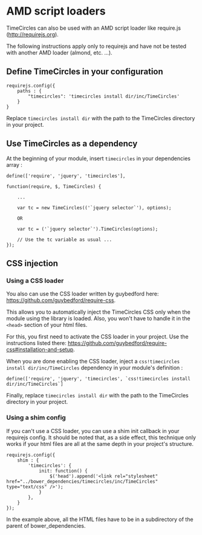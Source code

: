 # AMD script loaders

TimeCircles can also be used with an AMD script loader like require.js (http://requirejs.org).

The following instructions apply only to requirejs and have not be tested with another AMD loader (almond, etc. ...).

## Define TimeCircles in your configuration
	
	requirejs.config({
		paths : {
			"timecircles": 'timecircles install dir/inc/TimeCircles'
		}
	}

Replace `timecircles install dir` with the path to the TimeCircles directory in your project.
	
## Use TimeCircles as a dependency

At the beginning of your module, insert `timecircles` in your dependencies array :

	define(['require', 'jquery', 'timecircles'], 

	function(require, $, TimeCircles) {
		
		...
		
		var tc = new TimeCircles(('`jquery selector`'), options);
		
		OR
		
		var tc = ('`jquery selector`').TimeCircles(options);
		
		// Use the tc variable as usual ...
	});

## CSS injection

### Using a CSS loader

You also can use the CSS loader written by guybedford here: https://github.com/guybedford/require-css.

This allows you to automatically inject the TimeCircles CSS only when the module using the library is loaded.
Also, you won't have to handle it in the `<head>` section of your html files.

For this, you first need to activate the CSS loader in your project. Use the instructions listed there: https://github.com/guybedford/require-css#installation-and-setup.

When you are done enabling the CSS loader, inject a `css!timecircles install dir/inc/TimeCircles` dependency in your module's definition :

	define(['require', 'jquery', 'timecircles', `css!timecircles install dir/inc/TimeCircles`]

Finally, replace `timecircles install dir` with the path to the TimeCircles directory in your project.
	
### Using a shim config

If you can't use a CSS loader, you can use a shim init callback in your requirejs config. It should be noted that, as a side effect, this technique only works if your html files are all at the same depth in your project's structure.

	requirejs.config({
		shim : {
			'timecircles': {
				init: function() {
					$('head').append('<link rel="stylesheet" href="../bower_dependencies/timecircles/inc/TimeCircles" type="text/css" />');
				}			
			},
		}
	});

In the example above, all the HTML files have to be in a subdirectory of the parent of bower_dependencies.